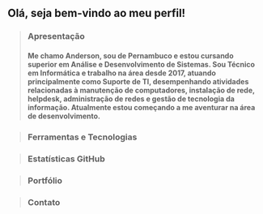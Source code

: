 ## Olá, seja bem-vindo ao meu perfil!

> ### Apresentação
> #### Me chamo Anderson, sou de Pernambuco e estou cursando superior em Análise e Desenvolvimento de Sistemas. Sou Técnico em Informática e trabalho na área desde 2017, atuando principalmente como Suporte de TI, desempenhando atividades relacionadas à manutenção de computadores, instalação de rede, helpdesk, administração de redes e gestão de tecnologia da informação. Atualmente estou começando a me aventurar na área de desenvolvimento.

> ### Ferramentas e Tecnologias

> ### Estatísticas GitHub

> ### Portfólio

> ### Contato

